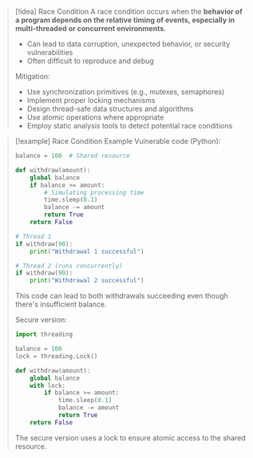 > [!idea] Race Condition
> A race condition occurs when the **behavior of a program depends on the relative timing of events, especially in multi-threaded or concurrent environments.**
> - Can lead to data corruption, unexpected behavior, or security vulnerabilities
> - Often difficult to reproduce and debug
> 
> Mitigation:
> - Use synchronization primitives (e.g., mutexes, semaphores)
> - Implement proper locking mechanisms
> - Design thread-safe data structures and algorithms
> - Use atomic operations where appropriate
> - Employ static analysis tools to detect potential race conditions

> [!example] Race Condition Example
> Vulnerable code (Python):
> ```python
> balance = 100  # Shared resource
> 
> def withdraw(amount):
>     global balance
>     if balance >= amount:
>         # Simulating processing time
>         time.sleep(0.1)
>         balance -= amount
>         return True
>     return False
> 
> # Thread 1
> if withdraw(90):
>     print("Withdrawal 1 successful")
> 
> # Thread 2 (runs concurrently)
> if withdraw(90):
>     print("Withdrawal 2 successful")
> ```
> This code can lead to both withdrawals succeeding even though there's insufficient balance.
> 
> Secure version:
> ```python
> import threading
> 
> balance = 100
> lock = threading.Lock()
> 
> def withdraw(amount):
>     global balance
>     with lock:
>         if balance >= amount:
>             time.sleep(0.1)
>             balance -= amount
>             return True
>     return False
> ```
> The secure version uses a lock to ensure atomic access to the shared resource.
